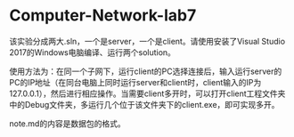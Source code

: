 # Computer-Network-lab7

该实验分成两大.sln，一个是server，一个是client。请使用安装了Visual Studio 2017的Windows电脑编译、运行两个solution。

使用方法为：在同一个子网下，运行client的PC选择连接后，输入运行server的PC的IP地址（在同台电脑上同时运行server和client时，client输入的IP为127.0.0.1），然后进行相应操作。当需要client多开时，可以打开client工程文件夹中的Debug文件夹，多运行几个位于该文件夹下的client.exe，即可实现多开。

note.md的内容是数据包的格式。